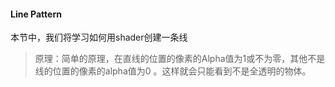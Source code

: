 #### Line Pattern
本节中，我们将学习如何用shader创建一条线
>原理：简单的原理，在直线的位置的像素的Alpha值为1或不为零，其他不是线的位置的像素的alpha值为0 。这样就会只能看到不是全透明的物体。